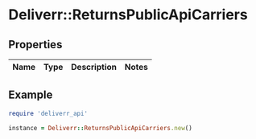 # Deliverr::ReturnsPublicApiCarriers

## Properties

| Name | Type | Description | Notes |
| ---- | ---- | ----------- | ----- |

## Example

```ruby
require 'deliverr_api'

instance = Deliverr::ReturnsPublicApiCarriers.new()
```

